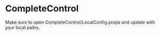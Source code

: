 # CompleteControl

Make sure to open CompleteControl/LocalConfig.props and update with your local paths.
